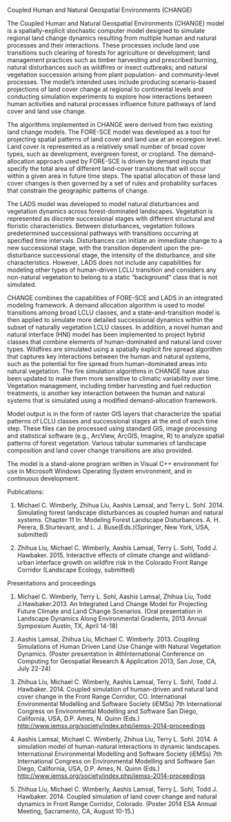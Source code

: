 Coupled Human and Natural Geospatial Environments (CHANGE)

The Coupled Human and Natural Geospatial Environments (CHANGE) model is a spatially-explicit stochastic computer model designed to simulate regional land change dynamics resulting from multiple human and natural processes and their interactions. These processes include land use transitions such clearing of forests for agriculture or development; land management practices such as timber harvesting and prescribed burning, natural disturbances such as wildfires or insect outbreaks; and natural vegetation succession arising from plant population- and community-level processes. The model’s intended uses include producing scenario-based projections of land cover change at regional to continental levels and conducting simulation experiments to explore how interactions between human activities and natural processes influence future pathways of land cover and land use change.

The algorithms implemented in CHANGE were derived from two existing land change models. The FORE-SCE model was developed as a tool for projecting spatial patterns of land cover and land use at an ecoregion level. Land cover is represented as a relatively small number of broad cover types, such as development, evergreen forest, or cropland. The demand-allocation approach used by FORE-SCE is driven by demand inputs that specify the total area of different land-cover transitions that will occur within a given area in future time steps. The spatial allocation of these land cover changes is then governed by a set of rules and probability surfaces that constrain the geographic patterns of change. 

The LADS model was developed to model natural disturbances and vegetation dynamics across forest-dominated landscapes. Vegetation is represented as discrete successional stages with different structural and floristic characteristics. Between disturbances, vegetation follows predetermined successional pathways with transitions occurring at specified time intervals. Disturbances can initiate an immediate change to a new successional stage, with the transition dependent upon the pre-disturbance successional stage, the intensity of the disturbance, and site characteristics. However, LADS does not include any capabilities for modeling other types of human-driven LCLU transition and considers any non-natural vegetation to belong to a static “background” class that is not simulated.

CHANGE combines the capabilities of FORE-SCE and LADS in an integrated modeling framework. A demand allocation algorithm is used to model transitions among broad LCLU classes, and a state-and-transition model is then applied to simulate more detailed successional dynamics within the subset of naturally vegetation LCLU classes. In addition, a novel human and natural interface (HNI) model has been implemented to project hybrid classes that combine elements of human-dominated and natural land cover types. Wildfires are simulated using a spatially explicit fire spread algorithm that captures key interactions between the human and natural systems, such as the potential for fire spread from human-dominated areas into natural vegetation. The fire simulation algorithms in CHANGE have also been updated to make them more sensitive to climatic variability over time. Vegetation management, including timber harvesting and fuel reduction treatments, is another key interaction between the human and natural systems that is simulated using a modified demand-allocation framework. 

Model output is in the form of raster GIS layers that characterize the spatial patterns of LCLU classes and successional stages at the end of each time step. These files can be processed using standard GIS, image processing and statistical software (e.g., ArcView, ArcGIS, Imagine, R) to analyze spatial patterns of forest vegetation. Various tabular summaries of landscape composition and land cover change transitions are also provided.

The model is a stand-alone program written in Visual C++ environment for use in Microsoft Windows Operating System environment, and in continuous development.

Publications:

1. Michael C. Wimberly, Zhihua Liu, Aashis Lamsal, and Terry L. Sohl. 2014. Simulating forest landscape disturbances as coupled human and natural systems. Chapter 11 In: Modeling Forest Landscape Disturbances. A. H. Perera, B.Sturtevant, and L. J. Buse(Eds.)(Springer, New York, USA, submitted)

2. Zhihua Liu, Michael C. Wimberly, Aashis Lamsal, Terry L. Sohl, Todd J. Hawbaker. 2015. Interactive effects of climate change and wildland-urban interface growth on wildfire risk in the Colorado Front Range Corridor (Landscape Ecology, submitted)

Presentations and proceedings

1. Michael C. Wimberly, Terry L. Sohl, Aashis Lamsal, Zhihua Liu, Todd J.Hawbaker.2013. An Integrated Land Change Model for Projecting Future Climate and Land Change Scenarios. (Oral presentation in Landscape Dynamics Along Environmental Gradients, 2013 Annual Symposium Austin, TX, April 14-18)

2. Aashis Lamsal, Zhihua Liu, Michael C. Wimberly. 2013. Coupling Simulations of Human Driven Land Use Change with Natural Vegetation Dynamics. (Poster presentation in 4thInternational Conference on Computing for Geospatial Research & Application 2013, San Jose, CA, July 22-24)

3. Zhihua Liu, Michael C. Wimberly, Aashis Lamsal, Terry L. Sohl, Todd J. Hawbaker. 2014. Coupled simulation of human-driven and natural land cover change in the Front Range Corridor, CO. International Environmental Modelling and Software Society (iEMSs) 7th International Congress on Environmental Modelling and Software San Diego, California, USA, D.P. Ames, N. Quinn (Eds.)  http://www.iemss.org/society/index.php/iemss-2014-proceedings

4. Aashis Lamsal, Michael C. Wimberly, Zhihua Liu, Terry L. Sohl. 2014. A simulation model of human-natural interactions in dynamic landscapes. International  Environmental Modelling and Software Society (iEMSs) 7th International Congress on Environmental Modelling and Software San Diego, California, USA, D.P. Ames, N. Quinn (Eds.) http://www.iemss.org/society/index.php/iemss-2014-proceedings

5. Zhihua Liu, Michael C. Wimberly, Aashis Lamsal, Terry L. Sohl, Todd J. Hawbaker. 2014. Coupled simulation of land cover change and natural dynamics in Front Range Corridor, Colorado. (Poster 2014 ESA Annual Meeting, Sacramento, CA, August 10-15.)


